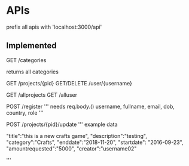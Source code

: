 # APIs

prefix all apis with 'localhost:3000/api'


## Implemented

GET /categories

returns all categories

GET /projects/{pid} 
GET/DELETE /user/{username}

GET /allprojects
GET /alluser

POST /register
'''
needs req.body.() username, fullname, email, dob, country, role
'''

POST /projects/{pid}/update
'''
example data

"title":"this is a new crafts game",
"description":"testing",
"category":"Crafts",
"enddate":"2018-11-20",
"startdate": "2016-09-23",
"amountrequested":"5000",
"creator":"username02"

'''
